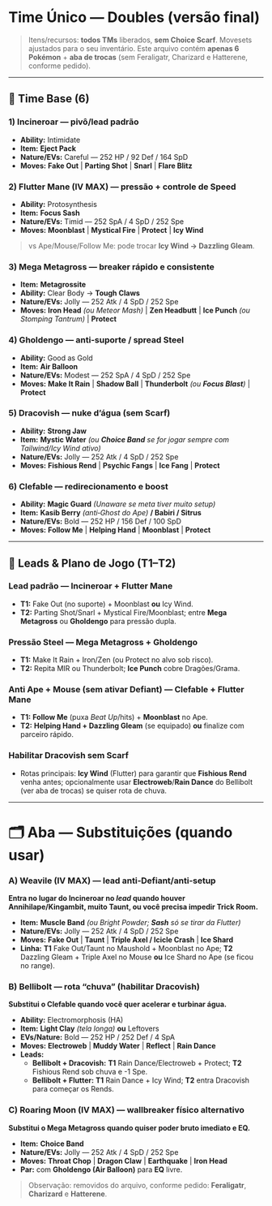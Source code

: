 # Time Único — Doubles (versão final)

> Itens/recursos: **todos TMs** liberados, **sem Choice Scarf**. Movesets ajustados para o seu inventário. Este arquivo contém **apenas 6 Pokémon** + **aba de trocas** (sem Feraligatr, Charizard e Hatterene, conforme pedido).

---

## 🧱 Time Base (6)

### 1) Incineroar — pivô/lead padrão
- **Ability:** Intimidate  
- **Item:** **Eject Pack**  
- **Nature/EVs:** Careful — 252 HP / 92 Def / 164 SpD  
- **Moves:** **Fake Out** | **Parting Shot** | **Snarl** | **Flare Blitz**

### 2) Flutter Mane (IV MAX) — pressão + controle de Speed
- **Ability:** Protosynthesis  
- **Item:** **Focus Sash**  
- **Nature/EVs:** Timid — 252 SpA / 4 SpD / 252 Spe  
- **Moves:** **Moonblast** | **Mystical Fire** | **Protect** | **Icy Wind**  
> vs Ape/Mouse/Follow Me: pode trocar **Icy Wind → Dazzling Gleam**.

### 3) **Mega Metagross** — breaker rápido e consistente
- **Item:** **Metagrossite**  
- **Ability:** Clear Body → **Tough Claws**  
- **Nature/EVs:** Jolly — 252 Atk / 4 SpD / 252 Spe  
- **Moves:** **Iron Head** *(ou Meteor Mash)* | **Zen Headbutt** | **Ice Punch** *(ou Stomping Tantrum)* | **Protect**

### 4) Gholdengo — anti‑suporte / spread Steel
- **Ability:** Good as Gold  
- **Item:** **Air Balloon**  
- **Nature/EVs:** Modest — 252 SpA / 4 SpD / 252 Spe  
- **Moves:** **Make It Rain** | **Shadow Ball** | **Thunderbolt** *(ou **Focus Blast**)* | **Protect**

### 5) Dracovish — nuke d’água (sem Scarf)
- **Ability:** **Strong Jaw**  
- **Item:** **Mystic Water** *(ou **Choice Band** se for jogar sempre com Tailwind/Icy Wind ativo)*  
- **Nature/EVs:** Jolly — 252 Atk / 4 SpD / 252 Spe  
- **Moves:** **Fishious Rend** | **Psychic Fangs** | **Ice Fang** | **Protect**

### 6) **Clefable** — redirecionamento e boost
- **Ability:** **Magic Guard** *(Unaware se meta tiver muito setup)*  
- **Item:** **Kasib Berry** *(anti‑Ghost do Ape)* **/ Babiri / Sitrus**  
- **Nature/EVs:** Bold — 252 HP / 156 Def / 100 SpD  
- **Moves:** **Follow Me** | **Helping Hand** | **Moonblast** | **Protect**

---

## 🎯 Leads & Plano de Jogo (T1–T2)

### Lead padrão — **Incineroar + Flutter Mane**
- **T1:** Fake Out (no suporte) + Moonblast **ou** Icy Wind.  
- **T2:** Parting Shot/Snarl + Mystical Fire/Moonblast; entre **Mega Metagross** ou **Gholdengo** para pressão dupla.

### Pressão Steel — **Mega Metagross + Gholdengo**
- **T1:** Make It Rain + Iron/Zen (ou Protect no alvo sob risco).  
- **T2:** Repita MIR ou Thunderbolt; **Ice Punch** cobre Dragões/Grama.

### Anti Ape + Mouse (sem ativar Defiant) — **Clefable + Flutter Mane**
- **T1:** **Follow Me** (puxa *Beat Up*/hits) + **Moonblast** no Ape.  
- **T2:** **Helping Hand + Dazzling Gleam** (se equipado) **ou** finalize com parceiro rápido.

### Habilitar Dracovish sem Scarf
- Rotas principais: **Icy Wind** (Flutter) para garantir que **Fishious Rend** venha antes; opcionalmente usar **Electroweb**/**Rain Dance** do Bellibolt (ver aba de trocas) se quiser rota de chuva.

---

# 🗂️ Aba — Substituições (quando usar)

### A) **Weavile (IV MAX)** — lead anti‑Defiant/anti‑setup
**Entra no lugar do Incineroar no *lead* quando houver Annihilape/Kingambit, muito Taunt, ou você precisa impedir Trick Room.**  
- **Item:** **Muscle Band** *(ou Bright Powder; **Sash** só se tirar da Flutter)*  
- **Nature/EVs:** Jolly — 252 Atk / 4 SpD / 252 Spe  
- **Moves:** **Fake Out** | **Taunt** | **Triple Axel / Icicle Crash** | **Ice Shard**  
- **Linha:** **T1** Fake Out/Taunt no Maushold + Moonblast no Ape; **T2** Dazzling Gleam + Triple Axel no Mouse **ou** Ice Shard no Ape (se ficou no range).

### B) **Bellibolt** — rota “chuva” (habilitar Dracovish)
**Substitui o Clefable quando você quer acelerar e turbinar água.**  
- **Ability:** Electromorphosis (HA)  
- **Item:** **Light Clay** *(tela longa)* **ou** Leftovers  
- **EVs/Nature:** Bold — 252 HP / 252 Def / 4 SpA  
- **Moves:** **Electroweb** | **Muddy Water** | **Reflect** | **Rain Dance**  
- **Leads:**  
  - **Bellibolt + Dracovish:** **T1** Rain Dance/Electroweb + Protect; **T2** Fishious Rend sob chuva e -1 Spe.  
  - **Bellibolt + Flutter:** **T1** Rain Dance + Icy Wind; **T2** entra Dracovish para começar os Rends.

### C) **Roaring Moon (IV MAX)** — wallbreaker físico alternativo
**Substitui o Mega Metagross quando quiser poder bruto imediato e EQ.**  
- **Item:** **Choice Band**  
- **Nature/EVs:** Jolly — 252 Atk / 4 SpD / 252 Spe  
- **Moves:** **Throat Chop** | **Dragon Claw** | **Earthquake** | **Iron Head**  
- **Par:** com **Gholdengo (Air Balloon)** para **EQ** livre.

> Observação: removidos do arquivo, conforme pedido: **Feraligatr**, **Charizard** e **Hatterene**.

